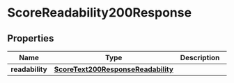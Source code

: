 

# ScoreReadability200Response


## Properties

| Name | Type | Description | Notes |
|------------ | ------------- | ------------- | -------------|
|**readability** | [**ScoreText200ResponseReadability**](ScoreText200ResponseReadability.md) |  |  [optional] |



